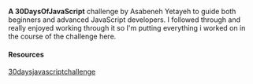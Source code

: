 **A 30DaysOfJavaScript** challenge by Asabeneh Yetayeh to guide both beginners and advanced JavaScript developers. I followed through and really enjoyed working through it so I'm putting everything i worked on in the course of the challenge here.

#### Resources
[30daysjavascriptchallenge](https://30dayjavascript.js.org/)
